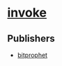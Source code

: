 # [invoke](https://pypi.org/project/invoke)



## Publishers
- [bitprophet](https://pypi.org/user/bitprophet)

